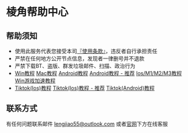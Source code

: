 # 棱角帮助中心

## 帮助须知

* 使用此服务代表您接受本司[『使用条款』](https://www.lengjiao.me/terms.html)，违反者自行承担责任
* 严禁在任何地方公开节点信息，发现者一律删号并不退款
* 严禁下载BT、盗版、群发垃圾邮件、扫描、政治行为
* [Win教程](wiki/win.md)   [Mac教程](wiki/mac.md)   [Android教程](wiki/android.md)   [Android教程 - 推荐](wiki/android-1.md)   [Ios/M1/M2/M3教程](wiki/ios.md)   [Win游戏加速教程](wiki/win-ping-tai-cheng-xu-jia-su-jiao-cheng-tui-jian.md)
* [Tiktok(Ios)教程](qi-ta-jiao-cheng/ios-ping-tai-shi-yong-tiktok-jiao-cheng.md)   [Tiktok(Ios)教程 - 推荐](qi-ta-jiao-cheng/ios-ping-tai-shi-yong-tiktok-jiao-cheng-ios16.4-tui-jian.md)   [Tiktok(Android)教程](qi-ta-jiao-cheng/android-ping-tai-shi-yong-tiktok-jiao-cheng.md)



## 联系方式

有任何问题联系邮件 lengjiao55@outlook.com 或者[官网](https://www.lengjiao.me)下方在线客服

